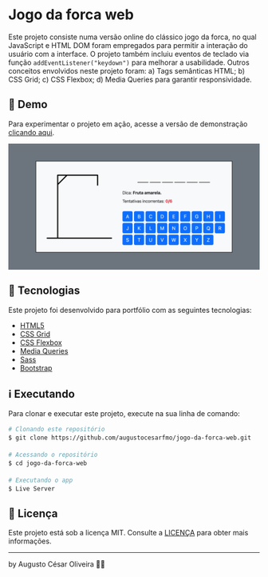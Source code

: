 # Jogo da forca web

Este projeto consiste numa versão online do clássico jogo da forca, no qual JavaScript e HTML DOM foram empregados para permitir a interação do usuário com a interface. O projeto também incluiu eventos de teclado via função `addEventListener("keydown")` para melhorar a usabilidade. Outros conceitos envolvidos neste projeto foram: a) Tags semânticas HTML; b) CSS Grid; c) CSS Flexbox; d) Media Queries para garantir responsividade.

## 👀 Demo

Para experimentar o projeto em ação, acesse a versão de demonstração [clicando aqui](https://augustocesarfmo.github.io/jogo-da-forca-web/).

<div style="display: flex; justify-content: center">
<img src="https://raw.githubusercontent.com/augustocesarfmo/jogo-da-forca-web/main/images/app-screenshot.png" width="100%">
</div>

## 🚀 Tecnologias

Este projeto foi desenvolvido para portfólio com as seguintes tecnologias:

- [HTML5](https://developer.mozilla.org/en-US/docs/Web/HTML "HTML5")
- [CSS Grid](https://developer.mozilla.org/en-US/docs/Learn/CSS/CSS_layout/Grids "CSS Grid")
- [CSS Flexbox](https://developer.mozilla.org/en-US/docs/Learn/CSS/CSS_layout/Flexbox "CSS Flexbox")
- [Media Queries](https://developer.mozilla.org/en-US/docs/Learn/CSS/CSS_layout/Media_queries)
- [Sass](https://sass-lang.com/guide/)
- [Bootstrap](https://getbootstrap.com/docs/5.3/getting-started/introduction/)

## ℹ️ Executando

Para clonar e executar este projeto, execute na sua linha de comando:

```bash
# Clonando este repositório
$ git clone https://github.com/augustocesarfmo/jogo-da-forca-web.git

# Acessando o repositório
$ cd jogo-da-forca-web

# Executando o app
$ Live Server
```

## 📝 Licença

Este projeto está sob a licença MIT. Consulte a [LICENÇA](https://github.com/augustocesarfmo/jogo-da-forca-web/blob/main/LICENSE.md) para obter mais informações.

---

by Augusto César Oliveira 👐🏼
